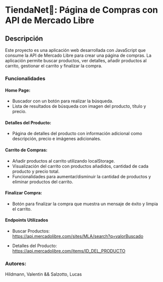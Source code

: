 # TiendaNet👾: Página de Compras con API de Mercado Libre  

## Descripción  
Este proyecto es una aplicación web desarrollada con JavaScript que consume la API de Mercado Libre para crear una página de compras. La aplicación permite buscar productos, ver detalles, añadir productos al carrito, gestionar el carrito y finalizar la compra.

### Funcionalidades  
#### Home Page:  
- Buscador con un botón para realizar la búsqueda.  
- Lista de resultados de búsqueda con imagen del producto, título y precio.

#### Detalles del Producto:  
- Página de detalles del producto con información adicional como descripción, precio e imágenes adicionales.

#### Carrito de Compras:  
- Añadir productos al carrito utilizando localStorage.  
- Visualización del carrito con productos añadidos, cantidad de cada producto y precio total.  
- Funcionalidades para aumentar/disminuir la cantidad de productos y eliminar productos del carrito.

#### Finalizar Compra:  
- Botón para finalizar la compra que muestra un mensaje de éxito y limpia el carrito.

#### Endpoints Utilizados  
- Buscar Productos:  
https://api.mercadolibre.com/sites/MLA/search?q=valorBuscado

- Detalles del Producto:  
https://api.mercadolibre.com/items/ID_DEL_PRODUCTO


### Autores:  

Hildmann, Valentin && Salzotto, Lucas
